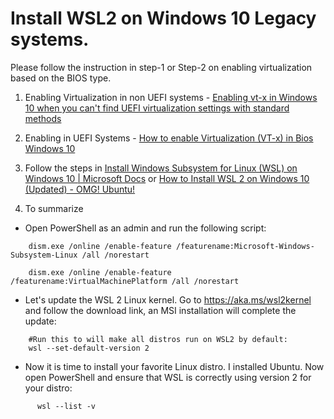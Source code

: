 # Install WSL2 on Windows 10 Legacy systems. 
Please follow the instruction in step-1 or Step-2 on enabling virtualization based on the BIOS type. 
 
1. Enabling Virtualization in non UEFI systems - [Enabling vt-x in Windows 10 when you can't find UEFI virtualization settings with standard methods](https://www.youtube.com/watch?v=wlfS0UEMUqc
)

2. Enabling in UEFI Systems - [How to enable Virtualization (VT-x) in Bios Windows 10](https://www.youtube.com/watch?v=MOuTxfzCvMY )

3. Follow the steps in [Install Windows Subsystem for Linux (WSL) on Windows 10 | Microsoft Docs](https://docs.microsoft.com/en-us/windows/wsl/install-win10) or [How to Install WSL 2 on Windows 10 (Updated) - OMG! Ubuntu!](https://www.omgubuntu.co.uk/how-to-install-wsl2-on-windows-10)
 
4. To summarize
- Open PowerShell as an admin and run the following script:
```
    dism.exe /online /enable-feature /featurename:Microsoft-Windows-Subsystem-Linux /all /norestart
```
```
    dism.exe /online /enable-feature /featurename:VirtualMachinePlatform /all /norestart
```	 
- Let's update the WSL 2 Linux kernel. Go to https://aka.ms/wsl2kernel and follow the download link, an MSI installation will complete the update:
```
    #Run this to will make all distros run on WSL2 by default:
    wsl --set-default-version 2
```
- Now it is time to install your favorite Linux distro. I installed Ubuntu. Now open PowerShell and ensure that WSL is correctly using version 2 for your distro:
```
      wsl --list -v
 ```